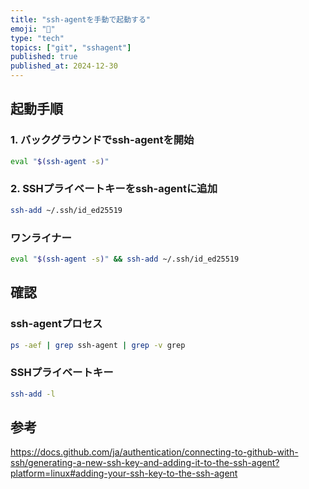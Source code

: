 ```yaml
---
title: "ssh-agentを手動で起動する"
emoji: "🔑"
type: "tech"
topics: ["git", "sshagent"]
published: true
published_at: 2024-12-30
---
```


## 起動手順

### 1. バックグラウンドでssh-agentを開始

```bash
eval "$(ssh-agent -s)"
```

### 2. SSHプライベートキーをssh-agentに追加

```bash
ssh-add ~/.ssh/id_ed25519
```

### ワンライナー

```bash
eval "$(ssh-agent -s)" && ssh-add ~/.ssh/id_ed25519
```

## 確認

### ssh-agentプロセス

```bash
ps -aef | grep ssh-agent | grep -v grep
```

### SSHプライベートキー

```bash
ssh-add -l
```

## 参考

https://docs.github.com/ja/authentication/connecting-to-github-with-ssh/generating-a-new-ssh-key-and-adding-it-to-the-ssh-agent?platform=linux#adding-your-ssh-key-to-the-ssh-agent
